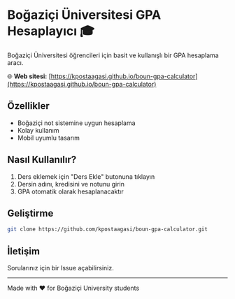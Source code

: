 # Boğaziçi Üniversitesi GPA Hesaplayıcı 🎓

Boğaziçi Üniversitesi öğrencileri için basit ve kullanışlı bir GPA hesaplama aracı.

🌐 **Web sitesi:** [https://kpostaagasi.github.io/boun-gpa-calculator](https://kpostaagasi.github.io/boun-gpa-calculator)

## Özellikler

- Boğaziçi not sistemine uygun hesaplama
- Kolay kullanım
- Mobil uyumlu tasarım

## Nasıl Kullanılır?

1. Ders eklemek için "Ders Ekle" butonuna tıklayın
2. Dersin adını, kredisini ve notunu girin
3. GPA otomatik olarak hesaplanacaktır

## Geliştirme

```bash
git clone https://github.com/kpostaagasi/boun-gpa-calculator.git
```

## İletişim

Sorularınız için bir Issue açabilirsiniz.

---

Made with ❤️ for Boğaziçi University students
